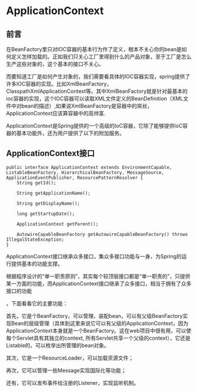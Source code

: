 # ApplicationContext

## 前言

在BeanFactory里只对IOC容器的基本行为作了定义，根本不关心你的bean是如何定义怎样加载的。正如我们只关心工厂里得到什么的产品对象，至于工厂是怎么生产这些对象的，这个基本的接口不关心。

而要知道工厂是如何产生对象的，我们需要看具体的IOC容器实现，spring提供了许多IOC容器的实现。比如XmlBeanFactory，ClasspathXmlApplicationContext等。其中XmlBeanFactory就是针对最基本的ioc容器的实现，这个IOC容器可以读取XML文件定义的BeanDefinition（XML文件中对bean的描述）,如果说XmlBeanFactory是容器中的屌丝，ApplicationContext应该算容器中的高帅富.

ApplicationContext是Spring提供的一个高级的IoC容器，它除了能够提供IoC容器的基本功能外，还为用户提供了以下的附加服务。

## ApplicationContext接口

```
public interface ApplicationContext extends EnvironmentCapable, ListableBeanFactory, HierarchicalBeanFactory, MessageSource, ApplicationEventPublisher, ResourcePatternResolver {
    String getId();

    String getApplicationName();

    String getDisplayName();

    long getStartupDate();

    ApplicationContext getParent();

    AutowireCapableBeanFactory getAutowireCapableBeanFactory() throws IllegalStateException;
}
```

ApplicationContext接口继承众多接口，集众多接口功能与一身，为Spring的运行提供基本的功能支撑。

根据程序设计的“单一职责原则”，其实每个较顶层接口都是“单一职责的”，只提供某一方面的功能，而ApplicationContext接口继承了众多接口，相当于拥有了众多接口的功能

，下面看看它的主要功能：

首先，它是个BeanFactory，可以管理、装配bean，可以有父级BeanFactory实现Bean的层级管理（具体到这里来说它可以有父级的ApplicationContext，因为ApplicationContext本身就是一个BeanFactory。这在web项目中很有用，可以使每个Servlet具有其独立的context, 所有Servlet共享一个父级的context），它还是Listable的，可以枚举出所管理的bean对象。

其次，它是一个ResourceLoader，可以加载资源文件；

再次，它可以管理一些Message实现国际化等功能；

还有，它可以发布事件给注册的Listener，实现监听机制。


